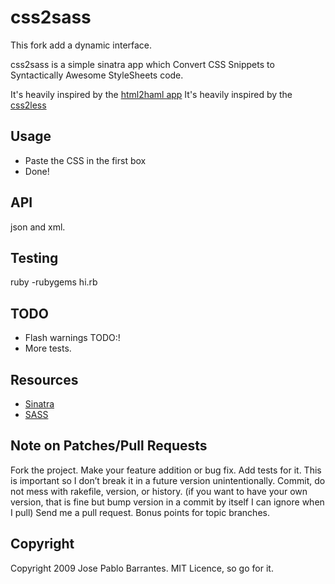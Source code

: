 css2sass
========

This fork add a dynamic interface.

css2sass is a simple sinatra app which Convert CSS Snippets to Syntactically Awesome StyleSheets code.

It's heavily inspired by the [html2haml app](http://html2haml.heroku.com/)
It's heavily inspired by the [css2less](http://css2less.cc/)

## Usage

* Paste the CSS in the first box
* Done!

## API

json and xml.

## Testing

ruby -rubygems hi.rb

## TODO

* Flash warnings TODO:!
* More tests.

## Resources

* [Sinatra](http://www.sinatrarb.com)
* [SASS](http://sass-lang.com/)

## Note on Patches/Pull Requests

Fork the project.
Make your feature addition or bug fix.
Add tests for it. This is important so I don’t break it in a future version unintentionally.
Commit, do not mess with rakefile, version, or history. (if you want to have your own version, that is fine but bump version in a commit by itself I can ignore when I pull)
Send me a pull request. Bonus points for topic branches.

## Copyright

Copyright 2009 Jose Pablo Barrantes. MIT Licence, so go for it.
